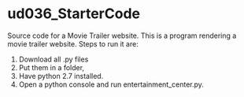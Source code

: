 # ud036_StarterCode
Source code for a Movie Trailer website.
This is a program rendering a movie trailer website.
Steps to run it are: 
1. Download all .py files
2. Put them in a folder,
3. Have python 2.7 installed.
4. Open a python console and run entertainment_center.py.
